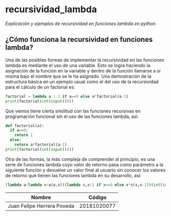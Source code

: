 # recursividad_lambda
_Explicación y ejemplos de recursividad en funciones lambda en python_

## ¿Cómo funciona la recursividad en funciones lambda?
Una de las posibles formas de implementar la recursividad en las funciones lambda es mediante el uso de una variable. Esto se logra haciendo la asignación de la función en la variable y dentro de la función llamarse a sí misma bajo el nombre que se le ha asignado.
Una demostración de la estructura básica en un ejemplo usual como el del uso de la recursividad para el cálculo de un factorial es: 

```python
factorial = lambda a : 1 if a==0 else a*factorial(a-1)
print(factorial(int(input())))
```
Que vemos tiene cierta similitud con las funciones recursivas en programación funcional sin el uso de las funciones lambda, así:

```python
def factorial(a):
  if a==0:
    return 1
  else:
    return a*factorial(a-1)
print(factorial(int(input())))
```
Otra de las formas, la más compleja de comprender al principio, es una serie de funciones lambda cuyo valor de retorno pasa como parámetro a la siguiente función y devuelve un valor final al usuario sin conocer los valores de retorno que tienen las funciones lambda en su desarrollo, así: 

```python
(lambda a:lambda v:a(a,v))(lambda s,x:1 if x==0 else x*s(s,x-1))(int(input()))
```

Nombre  | Código
------------- | -------------
Juan Felipe Herrera Poveda | 20181020077
